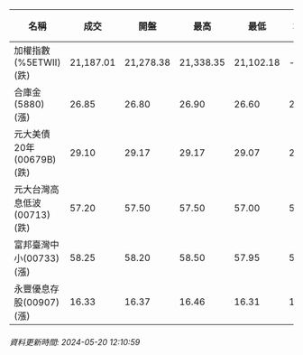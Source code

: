 | 名稱 | 成交 | 開盤 | 最高 | 最低 | 均價 | 成交金額(億) | 昨收 | 漲跌幅 | 漲跌 | 總量 | 昨量 | 振幅 |
| -------- | -------- | -------- | -------- |-------- | -------- | -------- |-------- |-------- |-------- | -------- | -------- |-------- |
|加權指數(%5ETWII) (跌)|21,187.01|21,278.38|21,338.35|21,102.18|-|3,338.92|21,258.47|0.34%|71.46|7,580,275|0|1.11%|
|合庫金(5880) (漲)|26.85|26.80|26.90|26.60|26.77|2.42|26.60|0.94%|0.25|9,033|6,730|1.13%|
|元大美債20年(00679B) (跌)|29.10|29.17|29.17|29.07|29.10|11.86|29.24|0.48%|0.14|40,738|47,667|0.34%|
|元大台灣高息低波(00713) (跌)|57.20|57.50|57.50|57.00|57.28|4.13|57.50|0.52%|0.30|7,208|6,064|0.87%|
|富邦臺灣中小(00733) (漲)|58.25|58.20|58.50|57.95|58.23|1.63|58.00|0.43%|0.25|2,807|1,985|0.95%|
|永豐優息存股(00907) (漲)|16.33|16.37|16.46|16.31|16.37|0.390|16.29|0.25%|0.04|2,380|1,843|0.92%|
###### 資料更新時間: 2024-05-20 12:10:59